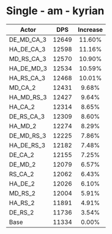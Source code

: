 # Single - am - kyrian
| Actor | DPS | Increase |
|---|:---:|:---:|
|DE_MD_CA_3|12649|11.60%|
|HA_DE_CA_3|12598|11.16%|
|MD_RS_CA_3|12570|10.90%|
|HA_DE_MD_3|12534|10.59%|
|HA_RS_CA_3|12468|10.01%|
|MD_CA_2|12431|9.68%|
|HA_MD_RS_3|12427|9.64%|
|HA_CA_2|12314|8.65%|
|DE_RS_CA_3|12309|8.60%|
|HA_MD_2|12274|8.29%|
|DE_MD_RS_3|12225|7.86%|
|HA_DE_RS_3|12182|7.48%|
|DE_CA_2|12155|7.25%|
|DE_MD_2|12079|6.57%|
|RS_CA_2|12062|6.43%|
|HA_DE_2|12026|6.10%|
|MD_RS_2|12004|5.91%|
|HA_RS_2|11891|4.91%|
|DE_RS_2|11736|3.54%|
|Base|11334|0.00%|
